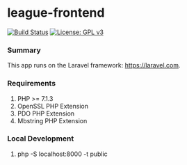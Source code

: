 league-frontend
===============
[![Build Status](https://travis-ci.org/samtny/league-frontend.svg?branch=master)](https://travis-ci.org/samtny/league-frontend) [![License: GPL v3](https://img.shields.io/badge/License-GPLv3-blue.svg)](https://www.gnu.org/licenses/gpl-3.0)

### Summary

This app runs on the Laravel framework: https://laravel.com.

### Requirements

1. PHP >= 7.1.3
1. OpenSSL PHP Extension
1. PDO PHP Extension
1. Mbstring PHP Extension

### Local Development

1. php -S localhost:8000 -t public
